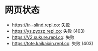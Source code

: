 # 网页状态
- https://tr--slind.repl.co: 失败
- https://ys.pyxzp.repl.co: 失败 (403)
- https://V2.sukure.repl.co: 失败
- https://tote.kaikaixin.repl.co: 失败 (403)
